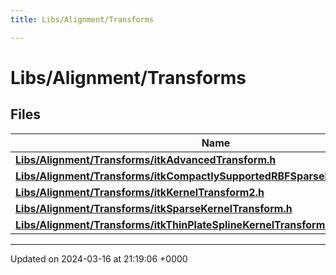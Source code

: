 ```yaml
---
title: Libs/Alignment/Transforms

---
```


# Libs/Alignment/Transforms



## Files

| Name           |
| -------------- |
| **[Libs/Alignment/Transforms/itkAdvancedTransform.h](../Files/itkAdvancedTransform_8h.md#file-itkadvancedtransform.h)**  |
| **[Libs/Alignment/Transforms/itkCompactlySupportedRBFSparseKernelTransform.h](../Files/itkCompactlySupportedRBFSparseKernelTransform_8h.md#file-itkcompactlysupportedrbfsparsekerneltransform.h)**  |
| **[Libs/Alignment/Transforms/itkKernelTransform2.h](../Files/itkKernelTransform2_8h.md#file-itkkerneltransform2.h)**  |
| **[Libs/Alignment/Transforms/itkSparseKernelTransform.h](../Files/itkSparseKernelTransform_8h.md#file-itksparsekerneltransform.h)**  |
| **[Libs/Alignment/Transforms/itkThinPlateSplineKernelTransform2.h](../Files/itkThinPlateSplineKernelTransform2_8h.md#file-itkthinplatesplinekerneltransform2.h)**  |






-------------------------------

Updated on 2024-03-16 at 21:19:06 +0000
